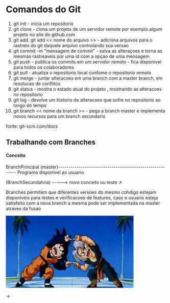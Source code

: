 # Comandos do Git 

1. git init - inicia um repositorio 
2. git clone - clona um projeto de um servidor remote por exemplo algum projeto no site do github.com
3. git add. git add << nome do arquivo >> - adiciona arquivos para o rastreio do git daquele arquivo controlando sua versao
4. git commit -m "mensagem de commit" - salva as alteraçoes e torna as mesmas rastreaveis por uma id com a opçao de uma mensagem
5. git push - publica os commits em um servidor remoto - fica disponivel para todos os colaboradores
6. git pull - atualiza o repositorio local confome o repositorio remoto
7. git merge - juntar alteracoes em uma branch com a master branch, em resolucao de conflitos 
8. git status - mostra o estado atual do projeto , mostrando as alteracoes no repositorio
9. git log - devolve um historio de alteracoes que sofre no repositorio ao longo do tempo
10. git branch << nome da branch >> - pega a branch master e implementa novos recursos para um branch secundario 

fonte: git-scm.com/docs

## Trabalhando com Branches

<h4> Conceito</h4>
<p></p>
<p> BranchPrincipal (master)--------------------------------------------------------- Programa disponivel ao usuario</p>                                                          

<p>(BranchSecundahria) -----> novo conceito ou teste <span>&#8599</span> </p> 
<p>Branches permitem que diferentes versoes do mesmo cohdigo estejam disponiveis para testes e verificacoes de features, caso o usuario esteja satisfeito com a nova branch a mesma pode ser implementada na master atraves da fusao</p>
<td><img src="https://github.com/adalbertobrant/digitalinnovationOne/blob/master/Git/fusaoDb.jpg" width="400" height="225" alt="Fusao"></td><p><span>&#8594;</span> </p>
